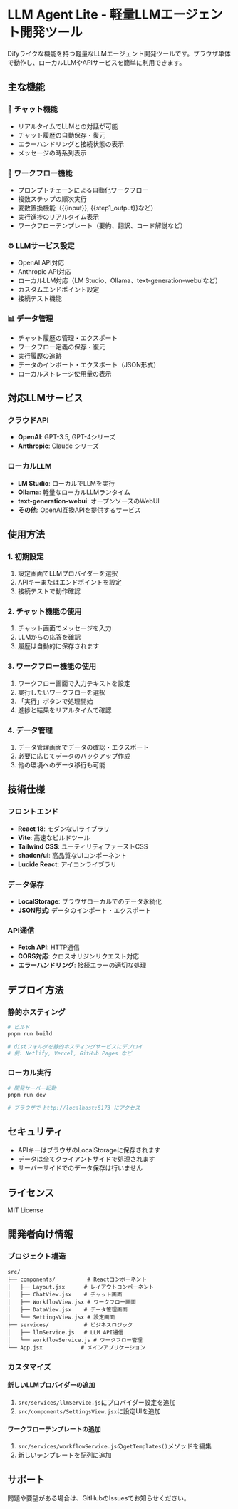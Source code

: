 # LLM Agent Lite - 軽量LLMエージェント開発ツール

Difyライクな機能を持つ軽量なLLMエージェント開発ツールです。ブラウザ単体で動作し、ローカルLLMやAPIサービスを簡単に利用できます。

## 主な機能

### 🤖 チャット機能
- リアルタイムでLLMとの対話が可能
- チャット履歴の自動保存・復元
- エラーハンドリングと接続状態の表示
- メッセージの時系列表示

### 🔄 ワークフロー機能
- プロンプトチェーンによる自動化ワークフロー
- 複数ステップの順次実行
- 変数置換機能（{{input}}, {{step1_output}}など）
- 実行進捗のリアルタイム表示
- ワークフローテンプレート（要約、翻訳、コード解説など）

### ⚙️ LLMサービス設定
- OpenAI API対応
- Anthropic API対応
- ローカルLLM対応（LM Studio、Ollama、text-generation-webuiなど）
- カスタムエンドポイント設定
- 接続テスト機能

### 📊 データ管理
- チャット履歴の管理・エクスポート
- ワークフロー定義の保存・復元
- 実行履歴の追跡
- データのインポート・エクスポート（JSON形式）
- ローカルストレージ使用量の表示

## 対応LLMサービス

### クラウドAPI
- **OpenAI**: GPT-3.5, GPT-4シリーズ
- **Anthropic**: Claude シリーズ

### ローカルLLM
- **LM Studio**: ローカルでLLMを実行
- **Ollama**: 軽量なローカルLLMランタイム
- **text-generation-webui**: オープンソースのWebUI
- **その他**: OpenAI互換APIを提供するサービス

## 使用方法

### 1. 初期設定
1. 設定画面でLLMプロバイダーを選択
2. APIキーまたはエンドポイントを設定
3. 接続テストで動作確認

### 2. チャット機能の使用
1. チャット画面でメッセージを入力
2. LLMからの応答を確認
3. 履歴は自動的に保存されます

### 3. ワークフロー機能の使用
1. ワークフロー画面で入力テキストを設定
2. 実行したいワークフローを選択
3. 「実行」ボタンで処理開始
4. 進捗と結果をリアルタイムで確認

### 4. データ管理
1. データ管理画面でデータの確認・エクスポート
2. 必要に応じてデータのバックアップ作成
3. 他の環境へのデータ移行も可能

## 技術仕様

### フロントエンド
- **React 18**: モダンなUIライブラリ
- **Vite**: 高速なビルドツール
- **Tailwind CSS**: ユーティリティファーストCSS
- **shadcn/ui**: 高品質なUIコンポーネント
- **Lucide React**: アイコンライブラリ

### データ保存
- **LocalStorage**: ブラウザローカルでのデータ永続化
- **JSON形式**: データのインポート・エクスポート

### API通信
- **Fetch API**: HTTP通信
- **CORS対応**: クロスオリジンリクエスト対応
- **エラーハンドリング**: 接続エラーの適切な処理

## デプロイ方法

### 静的ホスティング
```bash
# ビルド
pnpm run build

# distフォルダを静的ホスティングサービスにデプロイ
# 例: Netlify, Vercel, GitHub Pages など
```

### ローカル実行
```bash
# 開発サーバー起動
pnpm run dev

# ブラウザで http://localhost:5173 にアクセス
```

## セキュリティ

- APIキーはブラウザのLocalStorageに保存されます
- データは全てクライアントサイドで処理されます
- サーバーサイドでのデータ保存は行いません

## ライセンス

MIT License

## 開発者向け情報

### プロジェクト構造
```
src/
├── components/          # Reactコンポーネント
│   ├── Layout.jsx      # レイアウトコンポーネント
│   ├── ChatView.jsx    # チャット画面
│   ├── WorkflowView.jsx # ワークフロー画面
│   ├── DataView.jsx    # データ管理画面
│   └── SettingsView.jsx # 設定画面
├── services/           # ビジネスロジック
│   ├── llmService.js   # LLM API通信
│   └── workflowService.js # ワークフロー管理
└── App.jsx            # メインアプリケーション
```

### カスタマイズ

#### 新しいLLMプロバイダーの追加
1. `src/services/llmService.js`にプロバイダー設定を追加
2. `src/components/SettingsView.jsx`に設定UIを追加

#### ワークフローテンプレートの追加
1. `src/services/workflowService.js`の`getTemplates()`メソッドを編集
2. 新しいテンプレートを配列に追加

## サポート

問題や要望がある場合は、GitHubのIssuesでお知らせください。


